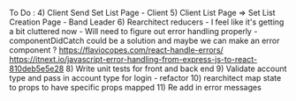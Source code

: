 To Do :
4) Client Send Set List Page - Client 
5) Client List Page => Set List Creation Page - Band Leader
6) Rearchitect reducers - I feel like it's getting a bit cluttered now - Will need to figure out error handling properly - componentDidCatch could be a solution and maybe we can make an error component ? 
https://flaviocopes.com/react-handle-errors/
https://itnext.io/javascript-error-handling-from-express-js-to-react-810deb5e5e28
8) Write unit tests for front and back end
9) Validate account type and pass in account type for login - refactor
10) rearchitect map state to props to have specific props mapped
11) Re add in error messages